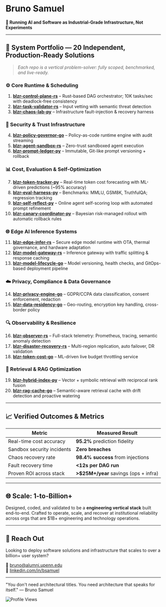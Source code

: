 # Bruno Samuel

**🚧 Running AI and Software as Industrial-Grade Infrastructure, Not Experiments**

---
## 🔩 System Portfolio — 20 Independent, Production-Ready Solutions

> _Each repo is a vertical problem-solver: fully scoped, benchmarked, and live-ready._

### ⚙️ Core Runtime & Scheduling

1. **[blzr-control-plane-rs](https://github.com/brunosamuel-code/blzr-control-plane-rs)** – Rust-based DAG orchestrator; 10K tasks/sec with deadlock-free consistency  
2. **[blzr-task-validator-rs](https://github.com/brunosamuel-code/blzr-task-validator-rs)** – Input vetting with semantic threat detection  
3. **[blzr-chaos-lab-py](https://github.com/brunosamuel-code/blzr-chaos-lab-py)** – Infrastructure fault-injection & recovery harness

### 🔐 Security & Trust Infrastructure

4. **[blzr-policy-governor-go](https://github.com/brunosamuel-code/blzr-policy-governor-go)** – Policy-as-code runtime engine with audit streaming  
5. **[blzr-agent-sandbox-rs](https://github.com/brunosamuel-code/blzr-agent-sandbox-rs)** – Zero-trust sandboxed agent execution  
6. **[blzr-prompt-ledger-py](https://github.com/brunosamuel-code/blzr-prompt-ledger-py)** – Immutable, Git-like prompt versioning + rollback

### 📊 Cost, Evaluation & Self-Optimization

7. **[blzr-token-tracker-py](https://github.com/brunosamuel-code/blzr-token-tracker-py)** – Real-time token cost forecasting with ML-driven predictions (~95% accuracy)  
8. **[blzr-eval-harness-py](https://github.com/brunosamuel-code/blzr-eval-harness-py)** – Benchmarks: MMLU, GSM8K, TruthfulQA; regression tracking  
9. **[blzr-self-reflect-py](https://github.com/brunosamuel-code/blzr-self-reflect-py)** – Online agent self-scoring loop with automated prompt refinement  
10. **[blzr-canary-coordinator-py](https://github.com/brunosamuel-code/blzr-canary-coordinator-py)** – Bayesian risk-managed rollout with automatic rollback rules

### 🌐 Edge AI Inference Systems

11. **[blzr-edge-infer-rs](https://github.com/brunosamuel-code/blzr-edge-infer-rs)** – Secure edge model runtime with OTA, thermal governance, and hardware adaptation  
12. **[blzr-model-gateway-rs](https://github.com/brunosamuel-code/blzr-model-gateway-rs)** – Inference gateway with traffic splitting & response caching  
13. **[blzr-model-lifecycle-go](https://github.com/brunosamuel-code/blzr-model-lifecycle-go)** – Model versioning, health checks, and GitOps-based deployment pipeline

### ☁️ Privacy, Compliance & Data Governance

14. **[blzr-privacy-engine-go](https://github.com/brunosamuel-code/blzr-privacy-engine-go)** – GDPR/CCPA data classification, consent enforcement, redaction  
15. **[blzr-data-residency-go](https://github.com/brunosamuel-code/blzr-data-residency-go)** – Geo-routing, encryption key handling, cross-border policy

### 🔍 Observability & Resilience

16. **[blzr-observer-rs](https://github.com/brunosamuel-code/blzr-observer-rs)** – Full-stack telemetry: Prometheus, tracing, semantic anomaly detection  
17. **[blzr-disaster-recovery-rs](https://github.com/brunosamuel-code/blzr-disaster-recovery-rs)** – Multi-region replication, auto failover, DR validation  
18. **[blzr-token-cost-go](https://github.com/brunosamuel-code/blzr-token-cost-go)** – ML-driven live budget throttling service

### 🔬 Retrieval & RAG Optimization

19. **[blzr-hybrid-index-py](https://github.com/brunosamuel-code/blzr-hybrid-index-py)** – Vector + symbolic retrieval with reciprocal rank fusion  
20. **[blzr-rag-cache-go](https://github.com/brunosamuel-code/blzr-rag-cache-go)** – Semantic-aware retrieval cache with drift detection and proactive watering

---

## 📈 Verified Outcomes & Metrics

| Metric                        | Measured Result |
|-----------------------------|-----------------|
| Real-time cost accuracy     | **95.2%** prediction fidelity |
| Sandbox security incidents  | **Zero breaches** |
| Chaos recovery rate         | **98.4% success** from injections |
| Fault recovery time         | **<12s per DAG run** |
| Proven ROI across stack     | **>$25M+/year** savings (ops + infra) |

---

## 🌐 Scale: 1-to-Billion+

Designed, coded, and validated to be a **engineering vertical stack** built end-to-end. Crafted to operate, scale, and recover at institutional reliability across orgs that are $1B+ engineering and technology operations.

---

## 🤝 Reach Out

Looking to deploy software solutions and infrastructure that scales to over a billion+ user system?

📨 [bruno@alumni.upenn.edu](mailto:bruno@alumni.upenn.edu)  
🔗 [linkedin.com/in/bsamuel](https://linkedin.com/in/bsamuel)

---

"You don't need architectural titles. You need architecture that speaks for itself."
— Bruno Samuel

![Profile Views](https://komarev.com/ghpvc/?username=brunosamuel-code&color=blue)
